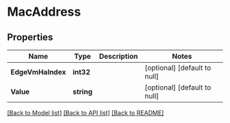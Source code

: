 # MacAddress

## Properties
Name | Type | Description | Notes
------------ | ------------- | ------------- | -------------
**EdgeVmHaIndex** | **int32** |  | [optional] [default to null]
**Value** | **string** |  | [optional] [default to null]

[[Back to Model list]](../README.md#documentation-for-models) [[Back to API list]](../README.md#documentation-for-api-endpoints) [[Back to README]](../README.md)

